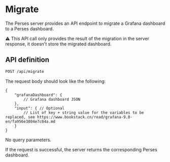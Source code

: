 # Migrate

The Perses server provides an API endpoint to migrate a Grafana dashboard to a Perses dashboard.

⚠️ This API call only provides the result of the migration in the server response, it doesn't store the migrated dashboard.

## API definition

```bash
POST /api/migrate
```

The request body should look like the following:

```json5
{
    "grafanaDashboard": {
        // Grafana dashboard JSON
    },
    "input": { // Optional
        // List of key + string value for the variables to be replaced, see https://www.bookstack.cn/read/grafana-9.0-en/fa956e3804e7c04a.md
    }
}
```

No query parameters.

If the request is successful, the server returns the corresponding Perses dashboard.

